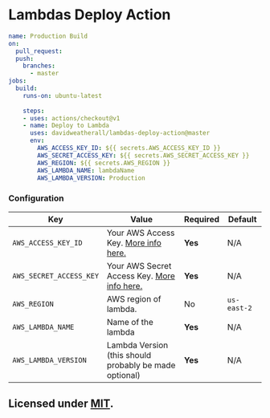 # Lambdas Deploy Action

```yaml
name: Production Build
on:
  pull_request:
  push:
    branches:
      - master
jobs:
  build:
    runs-on: ubuntu-latest
        
    steps:
    - uses: actions/checkout@v1
    - name: Deploy to Lambda
      uses: davidweatherall/lambdas-deploy-action@master
      env:
        AWS_ACCESS_KEY_ID: ${{ secrets.AWS_ACCESS_KEY_ID }}
        AWS_SECRET_ACCESS_KEY: ${{ secrets.AWS_SECRET_ACCESS_KEY }}
        AWS_REGION: ${{ secrets.AWS_REGION }}
        AWS_LAMBDA_NAME: lambdaName
        AWS_LAMBDA_VERSION: Production

```


### Configuration

| Key | Value | Required | Default |
| ------------- | ------------- | ------------- | ------------- |
| `AWS_ACCESS_KEY_ID` | Your AWS Access Key. [More info here.](https://docs.aws.amazon.com/general/latest/gr/managing-aws-access-keys.html) | **Yes** | N/A |
| `AWS_SECRET_ACCESS_KEY` | Your AWS Secret Access Key. [More info here.](https://docs.aws.amazon.com/general/latest/gr/managing-aws-access-keys.html) | **Yes** | N/A |
| `AWS_REGION` | AWS region of lambda. | No | `us-east-2` |
| `AWS_LAMBDA_NAME` | Name of the lambda | **Yes** | N/A |
| `AWS_LAMBDA_VERSION` | Lambda Version (this should probably be made optional) | **Yes** | N/A |


## Licensed under [MIT](LICENSE.md).

